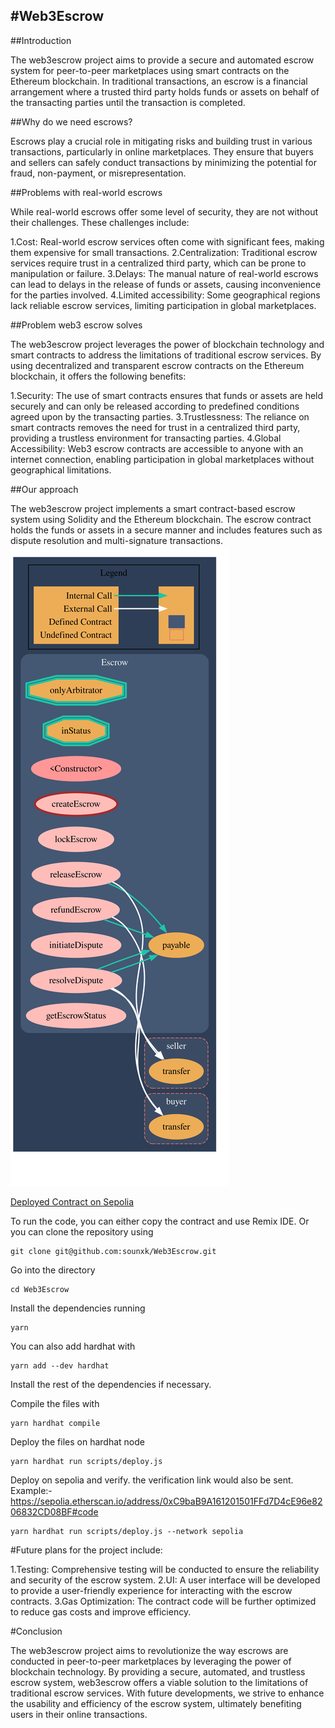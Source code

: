 #Web3Escrow
---

##Introduction

The web3escrow project aims to provide a secure and automated escrow system for peer-to-peer marketplaces using smart contracts on the Ethereum blockchain. In traditional transactions, an escrow is a financial arrangement where a trusted third party holds funds or assets on behalf of the transacting parties until the transaction is completed.


##Why do we need escrows?

Escrows play a crucial role in mitigating risks and building trust in various transactions, particularly in online marketplaces. They ensure that buyers and sellers can safely conduct transactions by minimizing the potential for fraud, non-payment, or misrepresentation.


##Problems with real-world escrows

While real-world escrows offer some level of security, they are not without their challenges. These challenges include:

1.Cost: Real-world escrow services often come with significant fees, making them expensive for small transactions.
2.Centralization: Traditional escrow services require trust in a centralized third party, which can be prone to manipulation or failure.
3.Delays: The manual nature of real-world escrows can lead to delays in the release of funds or assets, causing inconvenience for the parties involved.
4.Limited accessibility: Some geographical regions lack reliable escrow services, limiting participation in global marketplaces.

##Problem web3 escrow solves

The web3escrow project leverages the power of blockchain technology and smart contracts to address the limitations of traditional escrow services. By using decentralized and transparent escrow contracts on the Ethereum blockchain, it offers the following benefits:

1.Security: The use of smart contracts ensures that funds or assets are held securely and can only be released according to predefined conditions agreed upon by the transacting parties.
3.Trustlessness: The reliance on smart contracts removes the need for trust in a centralized third party, providing a trustless environment for transacting parties.
4.Global Accessibility: Web3 escrow contracts are accessible to anyone with an internet connection, enabling participation in global marketplaces without geographical limitations.

##Our approach

The web3escrow project implements a smart contract-based escrow system using Solidity and the Ethereum blockchain. The escrow contract holds the funds or assets in a secure manner and includes features such as dispute resolution and multi-signature transactions.
![contract diagram](/img/img.svg)

[Deployed Contract on Sepolia](https://sepolia.etherscan.io/address/0xC9baB9A161201501FFd7D4cE96e8206832CD08BF#code)

To run the code, you can either copy the contract and use Remix IDE. Or you can clone the repository using 
```
git clone git@github.com:sounxk/Web3Escrow.git
```
Go into the directory
```
cd Web3Escrow
```
Install the dependencies running 
```
yarn
```
You can also add hardhat with 
```
yarn add --dev hardhat
```
Install the rest of the dependencies if necessary.

Compile the files with 
```
yarn hardhat compile
```

Deploy the files on hardhat node
```
yarn hardhat run scripts/deploy.js
```
Deploy on sepolia and verify. the verification link would also be sent. Example:- https://sepolia.etherscan.io/address/0xC9baB9A161201501FFd7D4cE96e8206832CD08BF#code
```
yarn hardhat run scripts/deploy.js --network sepolia
```

#Future plans for the project include:

1.Testing: Comprehensive testing will be conducted to ensure the reliability and security of the escrow system.
2.UI: A user interface will be developed to provide a user-friendly experience for interacting with the escrow contracts.
3.Gas Optimization: The contract code will be further optimized to reduce gas costs and improve efficiency.

#Conclusion

The web3escrow project aims to revolutionize the way escrows are conducted in peer-to-peer marketplaces by leveraging the power of blockchain technology. By providing a secure, automated, and trustless escrow system, web3escrow offers a viable solution to the limitations of traditional escrow services. With future developments, we strive to enhance the usability and efficiency of the escrow system, ultimately benefiting users in their online transactions.
